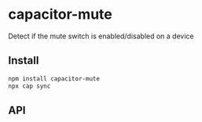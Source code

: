 # capacitor-mute

Detect if the mute switch is enabled/disabled on a device

## Install

```bash
npm install capacitor-mute
npx cap sync
```

## API

<docgen-index></docgen-index>

<docgen-api>
<!-- run docgen to generate docs from the source -->
<!-- More info: https://github.com/ionic-team/capacitor-docgen -->
</docgen-api>
